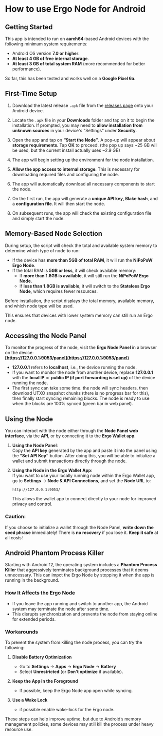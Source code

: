 # How to use Ergo Node for Android

## Getting Started

This app is intended to run on **aarch64**-based Android devices with the following minimum system requirements:
- Android OS version **7.0 or higher**.
- **At least 4 GB of free internal storage**.
- **At least 3 GB of total system RAM** (more recommended for better performance).

So far, this has been tested and works well on a **Google Pixel 6a**.

## First-Time Setup

1. Download the latest release `.apk` file from the [releases page](https://github.com/rustinmyeye/ErgoNodeAndroid/releases) onto your Android device.

2. Locate the `.apk` file in your **Downloads** folder and tap on it to begin the installation. If prompted, you may need to **allow installation from unknown sources** in your device's "Settings" under **Security**.

3. Open the app and tap on **“Start the Node”**. A pop-up will appear about **storage requirements**. Tap **OK** to proceed. (the pop up says ~25 GB will be used, but the current install actually uses ~2.9 GB)

4. The app will begin setting up the environment for the node installation.

5. **Allow the app access to internal storage**. This is necessary for downloading required files and configuring the node.

6. The app will automatically download all necessary components to start the node.

7. On the first run, the app will generate a **unique API key**, **Blake hash**, and a **configuration file**. It will then start the node.

8. On subsequent runs, the app will check the existing configuration file and simply start the node.

## Memory-Based Node Selection

During setup, the script will check the total and available system memory to determine which type of node to run:

- If the device has **more than 5GB of total RAM**, it will run the **NiPoPoW Ergo Node**.
- If the total RAM is **5GB or less**, it will check available memory:
  - If **more than 1.8GB is available**, it will still run the **NiPoPoW Ergo Node**.
  - If **less than 1.8GB is available**, it will switch to the **Stateless Ergo Node**, which requires fewer resources.

Before installation, the script displays the total memory, available memory, and which node type will be used. 

This ensures that devices with lower system memory can still run an Ergo node.

## Accessing the Node Panel

To monitor the progress of the node, visit the **Ergo Node Panel** in a browser on the device:  
**[https://127.0.0.1:9053/panel](https://127.0.0.1:9053/panel)**

- **127.0.0.1** refers to **localhost**, i.e., the device running the node.
- If you want to monitor the node from another device, replace **127.0.0.1** with the **local IP** or **public IP (if port forwarding is set up)** of the device running the node.
- The first sync can take some time. the node will sync headers, then download UTXO snapshot chunks (there is no progress bar for this), then finally start syncing remaining blocks. The node is ready to use when the blocks are 100% synced (green bar in web panel).

## Using the Node  

You can interact with the node either through the **Node Panel web interface**, via the **API**, or by connecting it to the **Ergo Wallet app**.  

1. **Using the Node Panel**:  
   Copy the **API key** generated by the app and paste it into the panel using the **“Set API Key”** button. After doing this, you will be able to initialize a wallet and submit transactions directly through the node.  

2. **Using the Node in the Ergo Wallet App**:  
   If you want to use your locally running node within the Ergo Wallet app, go to **Settings** → **Node & API Connections**, and set the **Node URL** to:  
   ```
   http://127.0.0.1:9053/
   ```
   This allows the wallet app to connect directly to your node for improved privacy and control.  

### **Caution**:  
If you choose to initialize a wallet through the Node Panel, **write down the seed phrase** immediately! There is **no recovery** if you lose it. **Keep it safe** at all costs!  

## Android Phantom Process Killer  

Starting with Android 12, the operating system includes a **Phantom Process Killer** that aggressively terminates background processes that it deems unnecessary. This can impct the Ergo Node by stopping it when the app is running in the background.  

### **How It Affects the Ergo Node**  
- If you leave the app running and switch to another app, the Android system may terminate the node after some time.  
- This disrupts synchronization and prevents the node from staying online for extended periods.  

### **Workarounds**  
To prevent the system from killing the node process, you can try the following:  

1. **Disable Battery Optimization**  
   - Go to **Settings** → **Apps** → **Ergo Node** → **Battery**  
   - Select **Unrestricted** (or **Don't optimize** if available).  

2. **Keep the App in the Foreground**  
   - If possible, keep the Ergo Node app open while syncing.  

3. **Use a Wake Lock**  
   - if possible enable wake-lock for the Ergo node.

These steps can help improve uptime, but due to Android’s memory management policies, some devices may still kill the process under heavy resource use.  


